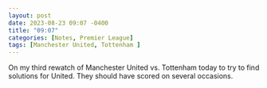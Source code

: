 ```yaml
---
layout: post
date: 2023-08-23 09:07 -0400
title: "09:07"
categories: [Notes, Premier League]
tags: [Manchester United, Tottenham ]
---
```


On my third rewatch of Manchester United vs. Tottenham today to try to find solutions for United. They should have scored on several occasions.



